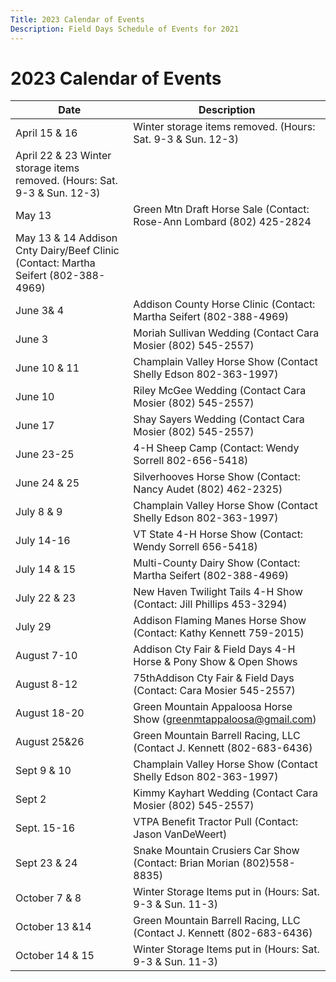 ```yaml
---
Title: 2023 Calendar of Events
Description: Field Days Schedule of Events for 2021
---
```


# 2023 Calendar of Events

| Date | Description |
| -- | -- |
| April 15 & 16 | Winter storage items removed. (Hours:  Sat. 9-3 & Sun. 12-3)
| April 22 & 23         Winter storage items removed. (Hours:  Sat. 9-3 & Sun. 12-3)
| May 13 | Green Mtn Draft Horse Sale (Contact: Rose-Ann Lombard (802) 425-2824
| May 13 & 14          Addison Cnty Dairy/Beef Clinic (Contact: Martha Seifert (802-388-4969)
| June 3& 4 | Addison County Horse Clinic (Contact: Martha Seifert (802-388-4969)
| June 3 | Moriah Sullivan Wedding (Contact Cara Mosier (802) 545-2557)
| June 10 & 11 | Champlain Valley Horse Show (Contact Shelly Edson 802-363-1997)
| June 10 | Riley McGee Wedding (Contact Cara Mosier (802) 545-2557)
| June 17 | Shay Sayers Wedding (Contact Cara Mosier (802) 545-2557)
| June 23-25 | 4-H Sheep Camp (Contact: Wendy Sorrell 802-656-5418)
| June 24 & 25 | Silverhooves Horse Show (Contact: Nancy Audet (802) 462-2325)
| July 8 & 9 | Champlain Valley Horse Show (Contact Shelly Edson 802-363-1997)
| July 14-16 | VT State 4-H Horse Show (Contact: Wendy Sorrell 656-5418)
| July 14 & 15 |          Multi-County Dairy Show (Contact: Martha Seifert (802-388-4969)
| July 22 & 23 | New Haven Twilight Tails 4-H Show (Contact: Jill Phillips 453-3294)
| July 29 | Addison Flaming Manes Horse Show (Contact:  Kathy Kennett 759-2015)
| August 7-10 | Addison Cty Fair & Field Days 4-H Horse & Pony Show & Open Shows 
| August 8-12 |           75thAddison Cty Fair & Field Days (Contact: Cara Mosier 545-2557)
| August 18-20  | Green Mountain Appaloosa Horse Show (greenmtappaloosa@gmail.com)
| August 25&26 | Green Mountain Barrell Racing, LLC (Contact J. Kennett (802-683-6436)
| Sept 9 & 10 | Champlain Valley Horse Show (Contact Shelly Edson 802-363-1997)
| Sept  2 | Kimmy Kayhart Wedding (Contact Cara Mosier (802) 545-2557)
| Sept. 15-16 | VTPA Benefit Tractor Pull (Contact: Jason VanDeWeert)
| Sept  23 & 24 | Snake Mountain Crusiers Car Show (Contact: Brian Morian (802)558-8835)
| October 7 & 8 | Winter Storage Items put in (Hours: Sat. 9-3 & Sun. 11-3)
| October 13 &14 | Green Mountain Barrell Racing, LLC (Contact J. Kennett (802-683-6436)
| October 14 & 15 | Winter Storage Items put in (Hours: Sat. 9-3 & Sun. 11-3)
